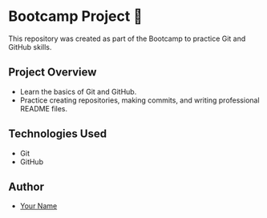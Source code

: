 # Bootcamp Project 🚀

This repository was created as part of the Bootcamp to practice Git and GitHub skills.

## Project Overview
- Learn the basics of Git and GitHub.
- Practice creating repositories, making commits, and writing professional README files.

## Technologies Used
- Git
- GitHub

## Author
- [Your Name](https://github.com/YourUsername)
